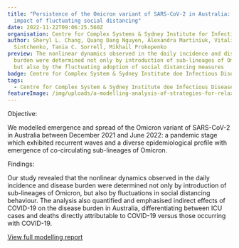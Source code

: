 ```yaml
---
title: "Persistence of the Omicron variant of SARS-CoV-2 in Australia: The
  impact of fluctuating social distancing"
date: 2022-11-22T09:06:25.560Z
organisation: Centre for Complex Systems & Sydney Institute for Infectious Diseases
author: Sheryl L. Chang, Quang Dang Nguyen, Alexandra Martiniuk, Vitali
  Sintchenko, Tania C. Sorrell, Mikhail Prokopenko
preview: The nonlinear dynamics observed in the daily incidence and disease
  burden were determined not only by introduction of sub-lineages of Omicron,
  but also by the fluctuating adoption of social distancing measures
badge: Centre for Complex System & Sydney Institute doe Infectious Diseases
tags:
  - Centre for Complex System & Sydney Institute doe Infectious Diseases
featureImage: /img/uploads/a-modelling-analysis-of-strategies-for-relaxing-covid-19-social-distancing.jpeg
---
```

Objective: 

We modelled emergence and spread of the Omicron variant of SARS-CoV-2 in Australia between December 2021 and June 2022: a pandemic stage which exhibited recurrent waves and a diverse epidemiological profile with emergence of co-circulating sub-lineages of Omicron. 

Findings: 

Our study revealed that the nonlinear dynamics observed in the daily incidence and disease burden were determined not only by introduction of sub-lineages of Omicron, but also by fluctuations in social distancing behaviour. The analysis also quantified and emphasised indirect effects of COVID-19 on the disease burden in Australia, differentiating between ICU cases and deaths directly attributable to COVID-19 versus those occurring with COVID-19.

<a href="https://arxiv.org/abs/2211.10965" target="_blank">
View full modelling report
</a>